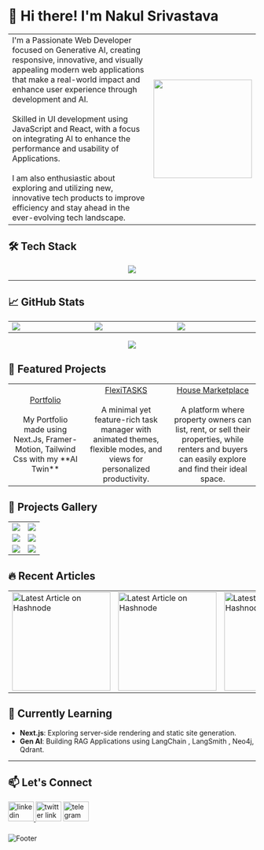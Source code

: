 <!-- ![Header](https://github.com/user-attachments/assets/1dbcad03-b128-41c0-83cf-fbb3d47b9e89) -->

# 👋 Hi there! I'm Nakul Srivastava
<div align="center">
  <table>
    <tr>
      <td width="700px">
        I'm a Passionate Web Developer focused on Generative AI, creating responsive, innovative, and visually appealing modern web applications that make a real-world impact and enhance user experience through development and AI.
        <br></br>
        Skilled in UI development using JavaScript and React, with a focus on integrating AI to enhance the performance and usability of Applications.
<br></br>
I am also enthusiastic about exploring and utilizing new, innovative tech products to improve efficiency and stay ahead in the ever-evolving tech landscape.
      </td>
      <td>
         <img height="200" border-radius="50%"
 src="https://media0.giphy.com/media/v1.Y2lkPTc5MGI3NjExdHp4ZDMwZGV6YmV4aThhaWFmamE1bjc3emNwOHFhZmsxa2NrNmlpaCZlcD12MV9pbnRlcm5hbF9naWZfYnlfaWQmY3Q9Zw/qgQUggAC3Pfv687qPC/giphy.gif"  />
      </td>
    </tr>
  </table>
  
</div>

<!--
###
I'm a Passionate Web Developer focused on Generative AI, creating responsive, innovative, and visually appealing modern web applications that make a real-world impact and enhance user experience through development and AI.

-->

###

## 🛠️ Tech Stack

<p align="center">
  <img src="https://skillicons.dev/icons?i=js,react,tailwind,redux,nextjs,github,ai,vercel" />
</p>

---

## 📈 GitHub Stats


<div align="center">
<table>
  <tr>
    <td width='425'>
      <img src='https://github-readme-stats.vercel.app/api?username=imnakul&show_icons=true&theme=tokyonight'/>
    </td>
    <td width='425'>
      <img src='https://github-readme-stats.vercel.app/api/top-langs/?username=imnakul&layout=compact&theme=tokyonight' />
    </td>
    <td width='425'>
      <img src='https://streak-stats.demolab.com?user=imnakul&theme=dracula'/>
    </td>
  </tr>
  
</table>
<img src='https://github-readme-activity-graph.vercel.app/graph?username=imnakul&radius=16&theme=react&area=true&order=5'/>

  <!--
![Nakul's GitHub Stats](https://github-readme-stats.vercel.app/api?username=imnakul&show_icons=true&theme=tokyonight)

![Top Languages](https://github-readme-stats.vercel.app/api/top-langs/?username=imnakul&layout=compact&theme=tokyonight)

![Streak Stats](https://streak-stats.demolab.com?user=imnakul&theme=dracula)

![Contribution Graph](https://github-readme-activity-graph.vercel.app/graph?username=imnakul&radius=16&theme=react&area=true&order=5)
-->
</div>


## 🚀 Featured Projects

<table> 
<tr>
  <td width='425' align='center' >
    <a href='https://nakul-srivastava-dev.vercel.app/'>Portfolio</a>
    <br></br>
My Portfolio made using Next.Js, Framer-Motion, Tailwind Css with my **AI Twin**
  </td>
  <td width='425' align='center'>
    <a href='https://flexitasks.vercel.app/' > FlexiTASKS </a>
    <br></br>
A minimal yet feature-rich task manager with animated themes, flexible modes, and views for personalized productivity.
  </td>
  <td width='425' align='center'>
    <a href='https://house-marketplace-webapp.vercel.app/'> House Marketplace </a>
    <br></br>
A platform where property owners can list, rent, or sell their properties, while renters and buyers can easily explore and find their ideal space.
  </td>
</tr>
</table>








## 🚀 Projects Gallery

<!--
<div align="left" >
  
![InterviewSphere](https://github.com/user-attachments/assets/43989307-b2b7-44a1-a960-021bc92ad0c9)
![Portfolio](https://github.com/user-attachments/assets/5777da9a-a07d-4675-95c6-eab747102deb)
![HouseMarketplace](https://github.com/user-attachments/assets/5d26a52e-a9f3-476a-bd36-1ce5a9335165)
![FlexiTasks](https://github.com/user-attachments/assets/e0910b0a-7938-4789-8537-739ed0269e63)
![ProductivePulse](https://github.com/user-attachments/assets/cb6b0539-8890-4e07-a5cc-3ba49cb99aa5)
![HashnodeArtileFinder](https://github.com/user-attachments/assets/74e0b47e-637a-4d22-b0b2-e01d7c1a6b0c)

</div>
-->

<table>
  <tr>
    <td> <img src='https://github.com/user-attachments/assets/43989307-b2b7-44a1-a960-021bc92ad0c9'/> </td>
    <td> <img src='https://github.com/user-attachments/assets/5777da9a-a07d-4675-95c6-eab747102deb'/> </td>
  </tr>
  <tr>
    <td> <img src='https://github.com/user-attachments/assets/5d26a52e-a9f3-476a-bd36-1ce5a9335165' /> </td>
    <td> <img src='https://github.com/user-attachments/assets/e0910b0a-7938-4789-8537-739ed0269e63' /> </td>
  </tr>
  <tr>
    <td> <img src='https://github.com/user-attachments/assets/cb6b0539-8890-4e07-a5cc-3ba49cb99aa5' /> </td>
    <td> <img src='https://github.com/user-attachments/assets/74e0b47e-637a-4d22-b0b2-e01d7c1a6b0c' /> </td>
  </tr>
  
</table>




## 🔥 Recent Articles
<!---
<div align="left">
  <a href="https://llmsinaction.hashnode.dev/agents-llms-and-apis-a-developers-guide-to-local-ai-and-cloud-deployment" ><img src="https://github.com/user-attachments/assets/061a2ca2-c547-44f7-98ef-bee9f35fcdbc" height="200px" alt="Latest Article on Hashnode"  /></a>
  <a href="https://aisimplified.hashnode.dev/decoding-ai-jargons-with-chai-chaicode" ><img src="https://github.com/user-attachments/assets/4d1e265d-aad9-475c-9150-b06707aabe72" height="200px" alt="Latest Article on Hashnode"  /></a>
  <a href="https://ragsimplified.hashnode.dev/series/advanced-rag-query-optimization-techniques" ><img src="https://github.com/user-attachments/assets/22559f1a-5e68-4b2f-bc55-52198e493519" height="200px" alt="Latest Article on Hashnode"  /></a>
</div>
-->
<div align='center'>
<table>
<tr>
  <td>
     <a href="https://llmsinaction.hashnode.dev/agents-llms-and-apis-a-developers-guide-to-local-ai-and-cloud-deployment" ><img src="https://github.com/user-attachments/assets/061a2ca2-c547-44f7-98ef-bee9f35fcdbc" height="200px" alt="Latest Article on Hashnode"  /></a>
  </td>
  <td>
    <a href="https://aisimplified.hashnode.dev/decoding-ai-jargons-with-chai-chaicode" ><img src="https://github.com/user-attachments/assets/4d1e265d-aad9-475c-9150-b06707aabe72" height="200px" alt="Latest Article on Hashnode"  /></a>
  </td>
  <td>
     <a href="https://ragsimplified.hashnode.dev/series/advanced-rag-query-optimization-techniques" ><img src="https://github.com/user-attachments/assets/22559f1a-5e68-4b2f-bc55-52198e493519" height="200px" alt="Latest Article on Hashnode"  /></a>
  </td>
</tr>
  
</table>
</div>


###



## 🌱 Currently Learning

- **Next.js**: Exploring server-side rendering and static site generation.
- **Gen AI**: Building RAG Applications using LangChain , LangSmith , Neo4j, Qdrant.

---

## 📫 Let's Connect

<div align="left">
   <a href="https://www.linkedin.com/in/imnakul/" target="_blank" > <img src="https://raw.githubusercontent.com/maurodesouza/profile-readme-generator/master/src/assets/icons/social/linkedin/default.svg" width="52" height="40" alt="linkedin Link" /> </a> 
  <a href="https://x.com/imnakul_1?t=kE6SVznWCPS3rCFFUEXPAg&s=09" target="_blank" >
  <img src="https://raw.githubusercontent.com/maurodesouza/profile-readme-generator/master/src/assets/icons/social/twitter/default.svg" width="52" height="40" alt="twitter link"  /></a>
  <a href="https://t.me/i_m_nakul" target="_blank" >
  <img src="https://raw.githubusercontent.com/maurodesouza/profile-readme-generator/master/src/assets/icons/social/telegram/default.svg" width="52" height="40" alt="telegram logo"  /></a>
</div>

###

![Footer](https://github.com/user-attachments/assets/3069c561-91a2-426f-8ff5-b4351980b3e7)
